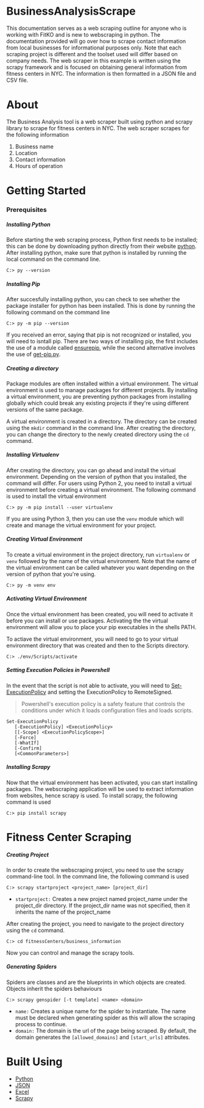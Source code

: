 # BusinessAnalysisScrape # 
This documentation serves as a web scraping outline for anyone who is working with FitKO and is new to webscraping in python. The documentation provided will go over how to scrape contact information from local businesses for informational purposes only. Note that each scraping project is different and the toolset used will differ based on company needs. The web scraper in this example is written using the scrapy framework and is focused on obtaining general information from fitness centers in NYC. The information is then formatted in a JSON file and CSV file.  

# About # 
The Business Analysis tool is a web scraper built using python and scrapy library to scrape for fitness centers in NYC. The web scraper scrapes for the following information 
1.  Business name 
2.  Location 
3.  Contact information 
4.  Hours of operation 

# Getting Started # 

### Prerequisites ### 
##### Installing Python
Before starting the web scraping process, Python first needs to be installed; this can be done by downloading python directly from their website [python](https://www.python.org/downloads/). After installing python, make sure that python is installed by running the local command on the command line. 
```
C:> py --version
```
##### Installing Pip #####
After succesfully installing python, you can check to see whether the package installer for python has been installed. This is done by running the following command on the command line 
```
C:> py -m pip --version 
```
If you received an error, saying that pip is not recognized or installed, you will need to isntall pip. There are two ways of installing pip, the first includes the use of a module called [ensurepip](https://docs.python.org/3/library/ensurepip.html#module-ensurepip), while the second alternative involves the use of [get-pip.py](https://github.com/pypa/get-pip).  

##### Creating a directory #####
Package modules are often installed within a virtual environment. The virtual environment is used to manage packages for different projects. By installing a virtual environment, you are preventing python packages from installing globally which could break any existing projects if they're using different versions of the same package. 

A virtual environment is created in a directory. The directory can be created using the ```mkdir``` command in the command line. After creating the directory, you can change the directory to the newly created directory using the ```cd``` command. 

##### Installing Virtualenv #####
After creating the directory, you can go ahead and install the virtual environment. Depending on the version of python that you installed, the command will differ. For users using Python 2, you need to install a virtual environment before creating a virtual environment. The following command is used to install the virtual environment 

```
C:> py -m pip install --user virtualenv
```
If you are using Python 3, then you can use the ```venv``` module which will create and manage the virtual environment for your project. 

##### Creating Virtual Environment #####
To create a virtual environment in the project directory, run ```virtualenv``` or ```venv``` followed by the name of the virtual environment. Note that the name of the virtual environment can be called whatever you want depending on the version of python that you're using. 

```
C:> py -m venv env
```
##### Activating Virtual Environment ##### 
Once the virtual environment has been created, you will need to activate it before you can install or use packages. Activating the the virtual environment will allow you to place your pip executables in the shells PATH. 

To actiave the virtual environment, you will need to go to your virtual environment directory that was created and then to the Scripts directory. 

```
C:> ./env/Scripts/activate
```

##### Setting Execution Policies in Powershell #####

In the event that the script is not able to activate, you will need to [Set-ExecutionPolicy](https://docs.microsoft.com/en-us/powershell/module/microsoft.powershell.security/set-executionpolicy?view=powershell-7.1) and setting the ExecutionPolicy to RemoteSigned. 
> Powershell's execution policy is a safety feature that controls the conditions under which it loads configuration files and loads scripts. 


```
Set-ExecutionPolicy
   [-ExecutionPolicy] <ExecutionPolicy>
   [[-Scope] <ExecutionPolicyScope>]
   [-Force]
   [-WhatIf]
   [-Confirm]
   [<CommonParameters>]
```

##### Installing Scrapy ##### 
Now that the virtual environment has been activated, you can start installing packages. The webscraping application will be used to extract information from websites, hence scrapy is used. To install scrapy, the following command is used 
```
C:> pip install scrapy 
```

# Fitness Center Scraping #
##### Creating Project #####

In order to create the webscraping project, you need to use the scrapy command-line tool. In the command line, the following command is used 
```
C:> scrapy startproject <project_name> [project_dir]
```
* ``` startproject: ``` Creates a new project named project_name under the project_dir directory. If the project_dir name was not specified, then it inherits the name of the project_name 

After creating the project, you need to navigate to the project directory using the ```cd``` command. 
```
C:> cd fitnessCenters/business_information 
```
Now you can control and manage the scrapy tools. 

##### Generating Spiders #####

Spiders are classes and are the blueprints in which objects are created. Objects inherit the spiders behaviours 

```
C:> scrapy genspider [-t template] <name> <domain>
```
* ``` name: ``` Creates a unique name for the spider to instantiate. The name must be declared when generating spider as this will allow the scraping process to continue. 
* ``` domain: ``` The domain is the url of the page being scraped. By default, the domain generates the ``` [allowed_domains] ``` and ``` [start_urls] ``` attributes. 





# Built Using # 
* [Python](https://www.python.org/) 
* [JSON](https://www.json.org/json-en.html) 
* [Excel](https://www.microsoft.com/en-us/microsoft-365/excel) 
* [Scrapy](https://www.python.org/) 
